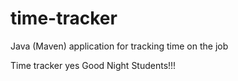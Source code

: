 # time-tracker
Java (Maven) application for tracking time on the job

Time tracker
yes
Good Night Students!!!
